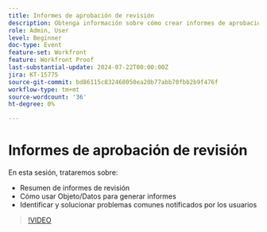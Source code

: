 ```yaml
---
title: Informes de aprobación de revisión
description: Obtenga información sobre cómo crear informes de aprobación de pruebas.
role: Admin, User
level: Beginner
doc-type: Event
feature-set: Workfront
feature: Workfront Proof
last-substantial-update: 2024-07-22T00:00:00Z
jira: KT-15775
source-git-commit: bd86115c832468050ea20b77abb70fbb2b9f476f
workflow-type: tm+mt
source-wordcount: '36'
ht-degree: 0%

---
```


# Informes de aprobación de revisión

En esta sesión, trataremos sobre:

* Resumen de informes de revisión
* Cómo usar Objeto/Datos para generar informes
* Identificar y solucionar problemas comunes notificados por los usuarios

>[!VIDEO](https://video.tv.adobe.com/v/3430509/?learn=on)

